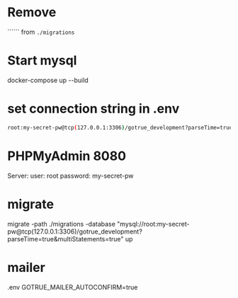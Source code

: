 # Remove
`````` from `./migrations`

# Start mysql
docker-compose up --build

# set connection string in .env
```sh
root:my-secret-pw@tcp(127.0.0.1:3306)/gotrue_development?parseTime=true&multiStatements=true
```

# PHPMyAdmin 8080
Server:
user: root
password: my-secret-pw

# migrate
migrate -path ./migrations -database "mysql://root:my-secret-pw@tcp(127.0.0.1:3306)/gotrue_development?parseTime=true&multiStatements=true" up

# mailer 
.env GOTRUE_MAILER_AUTOCONFIRM=true